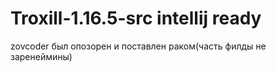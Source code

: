 # Troxill-1.16.5-src intellij ready
zovcoder был опозорен и поставлен раком(часть филды не заренеймины)
